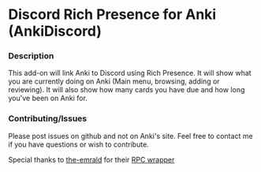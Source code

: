 # Discord Rich Presence for Anki (AnkiDiscord)

### Description
This add-on will link Anki to Discord using Rich Presence.
It will show what you are currently doing on Anki (Main menu, browsing, adding or reviewing).
It will also show how many cards you have due and how long you've been on Anki for.

### Contributing/Issues
Please post issues on github and not on Anki's site.
Feel free to contact me if you have questions or wish to contribute.

Special thanks to [the-emrald](https://github.com/the-emerald) for their [RPC wrapper](https://github.com/the-emerald/python-discord-rpc)
